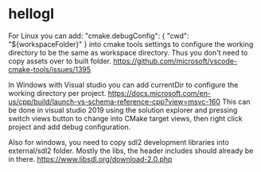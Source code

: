 # hellogl

For Linux you can add: "cmake.debugConfig": { "cwd": "${workspaceFolder}" } into cmake tools settings to configure the working directory to be the same as workspace directory. Thus you don't need to copy assets over to built folder. https://github.com/microsoft/vscode-cmake-tools/issues/1395

In Windows with Visual studio you can add currentDir to configure the working directory per project. https://docs.microsoft.com/en-us/cpp/build/launch-vs-schema-reference-cpp?view=msvc-160
This can be done in visual studio 2019 using the solution explorer and pressing switch views button to change into CMake target views, then right click project and add debug configuration.

Also for windows, you need to copy sdl2 development libraries into external/sdl2 folder. Mostly the libs, the header includes should already be in there. https://www.libsdl.org/download-2.0.php


